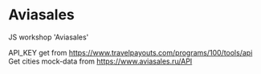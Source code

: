 # Aviasales
JS workshop 'Aviasales'

API_KEY get from https://www.travelpayouts.com/programs/100/tools/api
Get cities mock-data from https://www.aviasales.ru/API